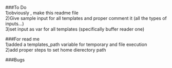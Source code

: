 ###To Do  
1)obviously , make this readme file  
2)Give sample input for all templates and proper comment it (all the types of inputs...)  
3)set input as var for all templates (specifically buffer reader one)</br>  

###For read me  
1)added a templates_path variable for temporary and file execution  
2)add proper steps to set home dierectory path

###Bugs
